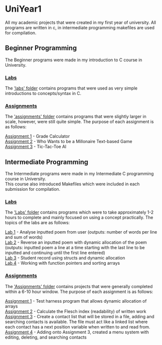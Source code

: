 # UniYear1
All my academic projects that were created in my first year of university.
All programs are written in c, in intermediate programming makefiles are used for compilation.  
  
## Beginner Programming 
The Beginner programs were made in my introduction to C course in University.  

### [Labs](./Beginner/labs)
The ['labs' folder](./Beginner/labs) contains programs that were used as very simple introductions to concepts/syntax in C.

### [Assignments](./Beginner/assignments)
The ['assignments' folder](./Beginner/assignments) contains programs that were slightly larger in scale, however, were still quite simple. The purpose of each assignment is as follows:   
  
[Assignment 1](./Beginner/assignments/crossJeremyA1.c) - Grade Calculator  
[Assignment 2](./Beginner/assignments/crossJeremyA2.c) - Who Wants to be a Millonaire Text-based Game  
[Assignment 3](./Beginner/assignments/crossJeremyA3.c) - Tic-Tac-Toe AI  
  
## Intermediate Programming  
The Intermediate programs were made in my Intermediate C programming course in University.  
This course also introduced Makefiles which were included in each submission for compilation. 
### [Labs](./Intermediate/Labs) 
The ['Labs' folder](./Intermediate/Labs) contains programs which were to take approximately 1-2 hours to complete and mainly focused on using a concept practically. The topics of the labs are as follows:  
  
[Lab 1](./Intermediate/Labs/l1)  - Analyse inputted poem from user (outputs: number of words per line and sum of words)  
[Lab 2](./Intermediate/Labs/l2)  - Reverse an inputted poem with dynamic allocation of the poem (outputs: inputted poem a line at a time starting with the last line to be inputted and continuing until the first line entered)  
[Lab 3](./Intermediate/Labs/l3) - Student record using structs and dynamic allocation  
[Lab 4](./Intermediate/Labs/l4)  - Working with function pointers and sorting arrays  
  
### [Assignments](./Intermediate/Assignments)
The ['Assignments' folder](./Intermediate/Assignments) contains projects that were generally completed within a 6-10 hour window. The purpose of each assignment is as follows:  
  
[Assignment 1](./Intermediate/Assignments/A1) - Test harness program that allows dynamic allocation of arrays   
[Assignment 2](./Intermediate/Assignments/A2) - Calculate the Flesch index (readability) of written work  
[Assignment 3](./Intermediate/Assignments/A3) - Create a contact list that will be stored in a file, adding and searching contacts is available. The file must act like a linked list where each contact has a next position variable when written to and read from.  
[Assignment 4](./Intermediate/Assignments/A4) - Adding onto Assignment 3, created a menu system with editing, deleting, and searching contacts  
